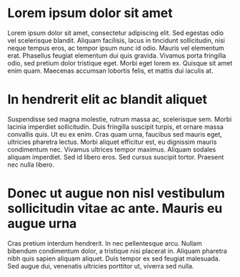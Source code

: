 # Lorem ipsum dolor sit amet

Lorem ipsum dolor sit amet, consectetur adipiscing elit. Sed egestas odio vel scelerisque blandit. Aliquam facilisis, lacus in tincidunt sollicitudin, nisi neque tempus eros, ac tempor ipsum nunc id odio. Mauris vel elementum erat. Phasellus feugiat elementum dui quis gravida. Vivamus porta fringilla odio, sed pretium dolor tristique eget. Morbi eget lorem ex. Quisque sit amet enim quam. Maecenas accumsan lobortis felis, et mattis dui iaculis at.

# In hendrerit elit ac blandit aliquet

Suspendisse sed magna molestie, rutrum massa ac, scelerisque sem. Morbi lacinia imperdiet sollicitudin. Duis fringilla suscipit turpis, et ornare massa convallis quis. Ut eu ex enim. Cras quam urna, faucibus sed mauris eget, ultricies pharetra lectus. Morbi aliquet efficitur est, eu dignissim mauris condimentum nec. Vivamus ultrices tempor maximus. Aliquam sodales aliquam imperdiet. Sed id libero eros. Sed cursus suscipit tortor. Praesent nec nulla libero.

# Donec ut augue non nisl vestibulum sollicitudin vitae ac ante. Mauris eu augue urna

Cras pretium interdum hendrerit. In nec pellentesque arcu. Nullam bibendum condimentum dolor, a tristique nisi placerat in. Aliquam pharetra nibh quis sapien aliquam aliquet. Duis tempor ex sed feugiat malesuada. Sed augue dui, venenatis ultricies porttitor ut, viverra sed nulla.
